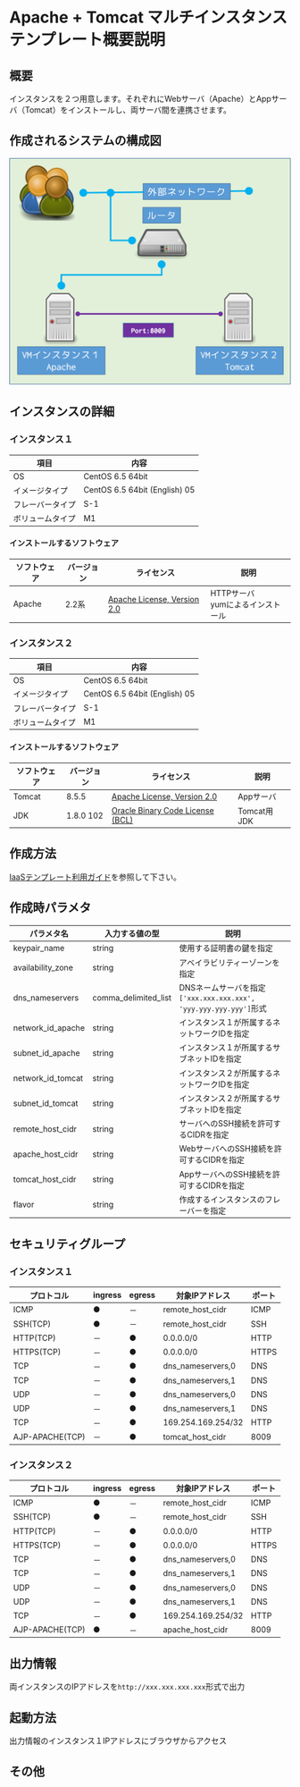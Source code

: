 # Apache + Tomcat マルチインスタンス テンプレート概要説明

## 概要

インスタンスを２つ用意します。それぞれにWebサーバ（Apache）とAppサーバ（Tomcat）をインストールし、両サーバ間を連携させます。

## 作成されるシステムの構成図

![構成図](images/diag_apache_tomcat_multi.png)

## インスタンスの詳細

### インスタンス１

|項目|内容|
|---|---|
|OS|CentOS 6.5 64bit|
|イメージタイプ|CentOS 6.5 64bit (English) 05|
|フレーバータイプ|S-1|
|ボリュームタイプ|M1|

#### インストールするソフトウェア

|ソフトウェア|バージョン|ライセンス|説明|
|---|---|---|---|
|Apache|2.2系|[Apache License, Version 2.0](http://www.apache.org/licenses/LICENSE-2.0)|HTTPサーバ<br>yumによるインストール|

### インスタンス２

|項目|内容|
|---|---|
|OS|CentOS 6.5 64bit|
|イメージタイプ|CentOS 6.5 64bit (English) 05|
|フレーバータイプ|S-1|
|ボリュームタイプ|M1|

#### インストールするソフトウェア

|ソフトウェア|バージョン|ライセンス|説明|
|---|---|---|---|
|Tomcat|8.5.5|[Apache License, Version 2.0](http://www.apache.org/licenses/LICENSE-2.0)|Appサーバ|
|JDK|1.8.0 102|[Oracle Binary Code License (BCL)](http://www.oracle.com/technetwork/java/javase/terms/license/index.html)|Tomcat用JDK|

## 作成方法

[IaaSテンプレート利用ガイド](../usage.md)を参照して下さい。

## 作成時パラメタ

|パラメタ名|入力する値の型|説明|
|---|---|---|
|keypair_name|string|使用する証明書の鍵を指定|
|availability_zone|string|アベイラビリティーゾーンを指定|
|dns_nameservers|comma_delimited_list|DNSネームサーバを指定<br>`['xxx.xxx.xxx.xxx', 'yyy.yyy.yyy.yyy']`形式|
|network_id_apache|string|インスタンス１が所属するネットワークIDを指定|
|subnet_id_apache|string |インスタンス１が所属するサブネットIDを指定|
|network_id_tomcat|string|インスタンス２が所属するネットワークIDを指定|
|subnet_id_tomcat|string |インスタンス２が所属するサブネットIDを指定|
|remote_host_cidr|string|サーバへのSSH接続を許可するCIDRを指定|
|apache_host_cidr|string|WebサーバへのSSH接続を許可するCIDRを指定|
|tomcat_host_cidr|string|AppサーバへのSSH接続を許可するCIDRを指定|
|flavor|string|作成するインスタンスのフレーバーを指定|

## セキュリティグループ

### インスタンス１

|プロトコル|ingress|egress|対象IPアドレス|ポート|
|---|---|---|---|---|
|ICMP           |●|－|remote_host_cidr  |ICMP |
|SSH(TCP)       |●|－|remote_host_cidr  |SSH  |
|HTTP(TCP)      |－|●|0.0.0.0/0         |HTTP |
|HTTPS(TCP)     |－|●|0.0.0.0/0         |HTTPS|
|TCP            |－|●|dns_nameservers,0 |DNS  |
|TCP            |－|●|dns_nameservers,1 |DNS  |
|UDP            |－|●|dns_nameservers,0 |DNS  |
|UDP            |－|●|dns_nameservers,1 |DNS  |
|TCP            |－|●|169.254.169.254/32|HTTP |
|AJP-APACHE(TCP)|－|●|tomcat_host_cidr  |8009 |

### インスタンス２

|プロトコル|ingress|egress|対象IPアドレス|ポート|
|---|---|---|---|---|
|ICMP           |●|－|remote_host_cidr  |ICMP |
|SSH(TCP)       |●|－|remote_host_cidr  |SSH  |
|HTTP(TCP)      |－|●|0.0.0.0/0         |HTTP |
|HTTPS(TCP)     |－|●|0.0.0.0/0         |HTTPS|
|TCP            |－|●|dns_nameservers,0 |DNS  |
|TCP            |－|●|dns_nameservers,1 |DNS  |
|UDP            |－|●|dns_nameservers,0 |DNS  |
|UDP            |－|●|dns_nameservers,1 |DNS  |
|TCP            |－|●|169.254.169.254/32|HTTP |
|AJP-APACHE(TCP)|●|－|apache_host_cidr  |8009 |

## 出力情報

両インスタンスのIPアドレスを`http://xxx.xxx.xxx.xxx`形式で出力

## 起動方法

出力情報のインスタンス１IPアドレスにブラウザからアクセス

## その他
